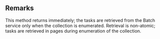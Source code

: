 ## Remarks  
 This method returns immediately; the tasks are retrieved from the Batch service only when the collection is enumerated.             Retrieval is non-atomic; tasks are retrieved in pages during enumeration of the collection.